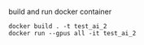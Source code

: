build and run docker container

```shell
docker build . -t test_ai_2
docker run --gpus all -it test_ai_2
```

